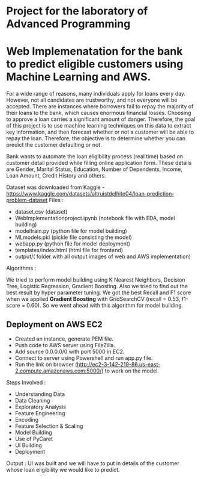 # Project for the laboratory of Advanced Programming
# Web Implemenatation for the bank to predict eligible customers using Machine Learning and AWS.

For a wide range of reasons, many individuals apply for loans every day. However, not all candidates are trustworthy, and not everyone will be accepted. There are instances where borrowers fail to repay the majority of their loans to the bank, which causes enormous financial losses. Choosing to approve a loan carries a significant amount of danger. Therefore, the goal of this project is to use machine learning techniques on this data to extract key information, and then forecast whether or not a customer will be able to repay the loan. Therefore, the objective is to determine whether you can predict the customer defaulting or not.

Bank wants to automate the loan eligibility process (real time) based on customer detail provided while filling online application form. These details are Gender, Marital Status, Education, Number of Dependents, Income, Loan Amount, Credit History and others.

Dataset was downloaded from Kaggle - https://www.kaggle.com/datasets/altruistdelhite04/loan-prediction-problem-dataset
Files :
- dataset.csv (dataset) 
- WebImplementationproject.ipynb (notebook file with EDA, model building)
- modeltrain.py (python file for model building)
- MLmodels.pkl (pickle file consisting the model)
- webapp.py (python file for model deployment)
- templates/index.html (html file for frontend)
- output/( folder with all output images of web and AWS implementation)

Algorithms :

We tried to perform model building using K Nearest Neighbors, Decision Tree, Logistic Regression, Gradient Boosting. Also we tried to find out the best result by hyper parameter tuning. We got the best Recall and F1 score when we applied **Gradient Boosting** with GridSearchCV (recall = 0.53, f1-score = 0.60). So we went ahead with this algorithm for model building.

Deployment on AWS EC2
-
- Created an instance, generate PEM file.
- Push code to AWS server using FileZilla.
- Add source 0.0.0.0/0 with port 5000 in EC2.
- Connect to server using Powershell and run app.py file.
- Run the link on browser (http://ec2-3-142-219-86.us-east-2.compute.amazonaws.com:5000/) to work on the model.

Steps Involved : 
- Understanding Data
- Data Cleaning
- Exploratory Analysis
- Feature Engineering
- Encoding
- Feature Selection & Scaling
- Model Building
- Use of PyCaret
- UI Building
- Deployment

Output : 
UI was built and we will have to put in details of the customer whose loan eligibility we would like to predict.

